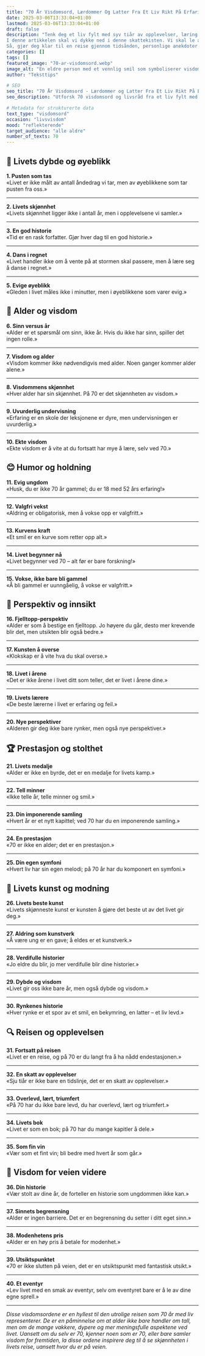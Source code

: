 ```yaml
---
title: "70 År Visdomsord, Lærdommer Og Latter Fra Et Liv Rikt På Erfaring"
date: 2025-03-06T13:33:04+01:00
lastmod: 2025-03-06T13:33:04+01:00
draft: false
description: "Tenk deg et liv fylt med syv tiår av opplevelser, læring og eventyr. Det er et helt bibliotek med visdomsbøker pakket inn i en enkelt person! Når noen når den imponerende milepælen på 70 år, kan du vedde på at de ikke bare har samlet på rynker og kanskje et par grå hår, men også en skattekiste fulle av visdomsord og livsråd.
I denne artikkelen skal vi dykke ned i denne skattekisten. Vi skal le av de morsomme tabbene, nikke anerkjennende til de kloke beslutningene, og kanskje til og med rulle med øynene over noen av de mer tvilsomme valgene som har blitt tatt gjennom årene. Fra kjærlighetslivets berg-og-dal-baner til de små daglige gledene og utfordringene, denne 70-åringen har opplevd det meste og har mye å dele.
Så, gjør deg klar til en reise gjennom tidsånden, personlige anekdoter og gullkorn som kan gi enhver av oss en ny innsikt eller to. Kanskje vil du til og med finne et visdomsord eller to som kan endre ditt eget liv. La oss finne ut hva syv tiår med livet kan lære oss!"
categories: []
tags: []
featured_image: "70-ar-visdomsord.webp"
image_alt: "En eldre person med et vennlig smil som symboliserer visdom og livserfaring samlet gjennom 70 år"
author: "Teksttips"

# SEO
seo_title: "70 År Visdomsord - Lærdommer og Latter Fra Et Liv Rikt På Erfaring"
seo_description: "Utforsk 70 visdomsord og livsråd fra et liv fylt med erfaring. Disse innsiktene om kjærlighet, lykke og livets utfordringer kan gi verdifull veiledning for alle aldre."

# Metadata for strukturerte data
text_type: "visdomsord"
occasion: "livsvisdom"
mood: "reflekterende"
target_audience: "alle aldre"
number_of_texts: 70
---
```




## 🌟 Livets dybde og øyeblikk

**1. Pusten som tas**  
«Livet er ikke målt av antall åndedrag vi tar, men av øyeblikkene som tar pusten fra oss.»

---

**2. Livets skjønnhet**  
«Livets skjønnhet ligger ikke i antall år, men i opplevelsene vi samler.»

---

**3. En god historie**  
«Tid er en rask forfatter. Gjør hver dag til en god historie.»

---

**4. Dans i regnet**  
«Livet handler ikke om å vente på at stormen skal passere, men å lære seg å danse i regnet.»

---

**5. Evige øyeblikk**  
«Gleden i livet måles ikke i minutter, men i øyeblikkene som varer evig.»

## 🧠 Alder og visdom

**6. Sinn versus år**  
«Alder er et spørsmål om sinn, ikke år. Hvis du ikke har sinn, spiller det ingen rolle.»

---

**7. Visdom og alder**  
«Visdom kommer ikke nødvendigvis med alder. Noen ganger kommer alder alene.»

---

**8. Visdommens skjønnhet**  
«Hver alder har sin skjønnhet. På 70 er det skjønnheten av visdom.»

---

**9. Uvurderlig undervisning**  
«Erfaring er en skole der leksjonene er dyre, men undervisningen er uvurderlig.»

---

**10. Ekte visdom**  
«Ekte visdom er å vite at du fortsatt har mye å lære, selv ved 70.»

## 😊 Humor og holdning

**11. Evig ungdom**  
«Husk, du er ikke 70 år gammel; du er 18 med 52 års erfaring!»

---

**12. Valgfri vekst**  
«Aldring er obligatorisk, men å vokse opp er valgfritt.»

---

**13. Kurvens kraft**  
«Et smil er en kurve som retter opp alt.»

---

**14. Livet begynner nå**  
«Livet begynner ved 70 – alt før er bare forskning!»

---

**15. Vokse, ikke bare bli gammel**  
«Å bli gammel er uunngåelig, å vokse er valgfritt.»

## 🌄 Perspektiv og innsikt

**16. Fjelltopp-perspektiv**  
«Alder er som å bestige en fjelltopp. Jo høyere du går, desto mer krevende blir det, men utsikten blir også bedre.»

---

**17. Kunsten å overse**  
«Klokskap er å vite hva du skal overse.»

---

**18. Livet i årene**  
«Det er ikke årene i livet ditt som teller, det er livet i årene dine.»

---

**19. Livets lærere**  
«De beste lærerne i livet er erfaring og feil.»

---

**20. Nye perspektiver**  
«Alderen gir deg ikke bare rynker, men også nye perspektiver.»

## 🏆 Prestasjon og stolthet

**21. Livets medalje**  
«Alder er ikke en byrde, det er en medalje for livets kamp.»

---

**22. Tell minner**  
«Ikke telle år, telle minner og smil.»

---

**23. Din imponerende samling**  
«Hvert år er et nytt kapittel; ved 70 har du en imponerende samling.»

---

**24. En prestasjon**  
«70 er ikke en alder; det er en prestasjon.»

---

**25. Din egen symfoni**  
«Hvert liv har sin egen melodi; på 70 år har du komponert en symfoni.»

## 🌱 Livets kunst og modning

**26. Livets beste kunst**  
«Livets skjønneste kunst er kunsten å gjøre det beste ut av det livet gir deg.»

---

**27. Aldring som kunstverk**  
«Å være ung er en gave; å eldes er et kunstverk.»

---

**28. Verdifulle historier**  
«Jo eldre du blir, jo mer verdifulle blir dine historier.»

---

**29. Dybde og visdom**  
«Livet gir oss ikke bare år, men også dybde og visdom.»

---

**30. Rynkenes historie**  
«Hver rynke er et spor av et smil, en bekymring, en latter – et liv levd.»

## 🔍 Reisen og opplevelsen

**31. Fortsatt på reisen**  
«Livet er en reise, og på 70 er du langt fra å ha nådd endestasjonen.»

---

**32. En skatt av opplevelser**  
«Sju tiår er ikke bare en tidslinje, det er en skatt av opplevelser.»

---

**33. Overlevd, lært, triumfert**  
«På 70 har du ikke bare levd, du har overlevd, lært og triumfert.»

---

**34. Livets bok**  
«Livet er som en bok; på 70 har du mange kapitler å dele.»

---

**35. Som fin vin**  
«Vær som et fint vin; bli bedre med hvert år som går.»

## 🌉 Visdom for veien videre

**36. Din historie**  
«Vær stolt av dine år, de forteller en historie som ungdommen ikke kan.»

---

**37. Sinnets begrensning**  
«Alder er ingen barriere. Det er en begrensning du setter i ditt eget sinn.»

---

**38. Modenhetens pris**  
«Alder er en høy pris å betale for modenhet.»

---

**39. Utsiktspunktet**  
«70 er ikke slutten på veien, det er en utsiktspunkt med fantastisk utsikt.»

---

**40. Et eventyr**  
«Lev livet med en smak av eventyr, selv om eventyret bare er å le av dine egne sprell.»

---

*Disse visdomsordene er en hyllest til den utrolige reisen som 70 år med liv representerer. De er en påminnelse om at alder ikke bare handler om tall, men om de mange vakkere, dypere og mer meningsfulle aspektene ved livet. Uansett om du selv er 70, kjenner noen som er 70, eller bare samler visdom for fremtiden, la disse ordene inspirere deg til å se skjønnheten i livets reise, uansett hvor du er på veien.*